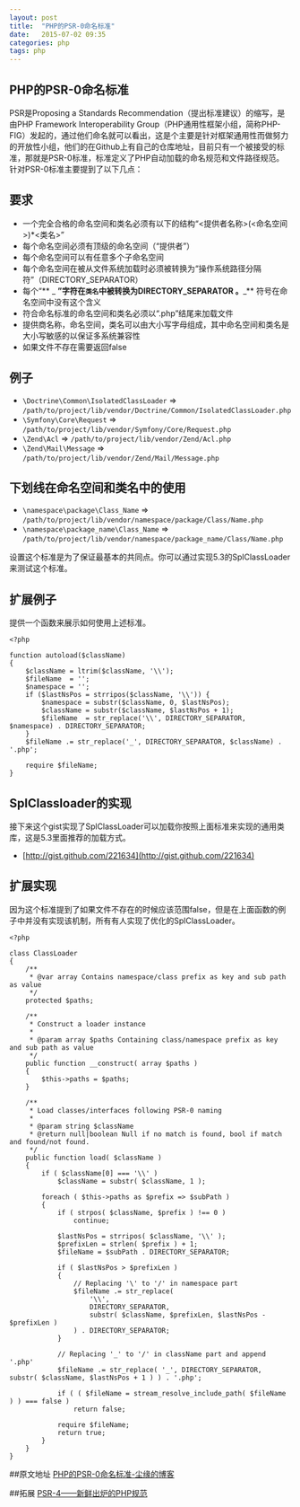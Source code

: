 ```yaml
---
layout: post
title:  "PHP的PSR-0命名标准"
date:   2015-07-02 09:35
categories: php
tags: php
---
```

PHP的PSR-0命名标准
------------------

PSR是Proposing a Standards Recommendation（提出标准建议）的缩写，是由PHP Framework Interoperability Group（PHP通用性框架小组，简称PHP-FIG）发起的，通过他们命名就可以看出，这是个主要是针对框架通用性而做努力的开放性小组，他们的在Github上有自己的仓库地址，目前只有一个被接受的标准，那就是PSR-0标准，标准定义了PHP自动加载的命名规范和文件路径规范。 针对PSR-0标准主要提到了以下几点：

要求
----

- 一个完全合格的命名空间和类名必须有以下的结构“\<提供者名称>\(<命名空间>\)*<类名>”
- 每个命名空间必须有顶级的命名空间（“提供者”）
- 每个命名空间可以有任意多个子命名空间
- 每个命名空间在被从文件系统加载时必须被转换为“操作系统路径分隔符”（DIRECTORY_SEPARATOR）
- 每个“** _ **”字符在`类名`中被转换为DIRECTORY_SEPARATOR 。**_** 符号在命名空间中没有这个含义
- 符合命名标准的命名空间和类名必须以“.php”结尾来加载文件
- 提供商名称，命名空间，类名可以由大小写字母组成，其中命名空间和类名是大小写敏感的以保证多系统兼容性
- 如果文件不存在需要返回false

例子
----

* `\Doctrine\Common\IsolatedClassLoader` => `/path/to/project/lib/vendor/Doctrine/Common/IsolatedClassLoader.php`
* `\Symfony\Core\Request` => `/path/to/project/lib/vendor/Symfony/Core/Request.php`
* `\Zend\Acl` => `/path/to/project/lib/vendor/Zend/Acl.php`
* `\Zend\Mail\Message` => `/path/to/project/lib/vendor/Zend/Mail/Message.php`

下划线在命名空间和类名中的使用
------------------------------

* `\namespace\package\Class_Name` => `/path/to/project/lib/vendor/namespace/package/Class/Name.php`
* `\namespace\package_name\Class_Name` => `/path/to/project/lib/vendor/namespace/package_name/Class/Name.php`

设置这个标准是为了保证最基本的共同点。你可以通过实现5.3的SplClassLoader来测试这个标准。

扩展例子
--------

提供一个函数来展示如何使用上述标准。

	<?php

    function autoload($className)
    {
        $className = ltrim($className, '\\');
        $fileName  = '';
        $namespace = '';
        if ($lastNsPos = strripos($className, '\\')) {
            $namespace = substr($className, 0, $lastNsPos);
            $className = substr($className, $lastNsPos + 1);
            $fileName  = str_replace('\\', DIRECTORY_SEPARATOR, $namespace) . DIRECTORY_SEPARATOR;
        }
        $fileName .= str_replace('_', DIRECTORY_SEPARATOR, $className) . '.php';

        require $fileName;
    }

SplClassloader的实现
--------------------

接下来这个gist实现了SplClassLoader可以加载你按照上面标准来实现的通用类库，这是5.3里面推荐的加载方式。

* [http://gist.github.com/221634](http://gist.github.com/221634)

扩展实现
--------

因为这个标准提到了如果文件不存在的时候应该范围false，但是在上面函数的例子中并没有实现该机制，所有有人实现了优化的SplClassLoader。

    <?php

    class ClassLoader
    {
        /**
         * @var array Contains namespace/class prefix as key and sub path as value
         */
        protected $paths;

        /**
         * Construct a loader instance
         *
         * @param array $paths Containing class/namespace prefix as key and sub path as value
         */
        public function __construct( array $paths )
        {
            $this->paths = $paths;
        }

        /**
         * Load classes/interfaces following PSR-0 naming
         *
         * @param string $className
         * @return null|boolean Null if no match is found, bool if match and found/not found.
         */
        public function load( $className )
        {
            if ( $className[0] === '\\' )
                $className = substr( $className, 1 );

            foreach ( $this->paths as $prefix => $subPath )
            {
                if ( strpos( $className, $prefix ) !== 0 )
                    continue;

                $lastNsPos = strripos( $className, '\\' );
                $prefixLen = strlen( $prefix ) + 1;
                $fileName = $subPath . DIRECTORY_SEPARATOR;

                if ( $lastNsPos > $prefixLen )
                {
                    // Replacing '\' to '/' in namespace part
                    $fileName .= str_replace(
                        '\\',
                        DIRECTORY_SEPARATOR,
                        substr( $className, $prefixLen, $lastNsPos - $prefixLen )
                    ) . DIRECTORY_SEPARATOR;
                }

                // Replacing '_' to '/' in className part and append '.php'
                $fileName .= str_replace( '_', DIRECTORY_SEPARATOR, substr( $className, $lastNsPos + 1 ) ) . '.php';

                if ( ( $fileName = stream_resolve_include_path( $fileName ) ) === false )
                    return false;

                require $fileName;
                return true;
            }
        }
    }

##原文地址
[PHP的PSR-0命名标准-尘缘的博客](http://www.4wei.cn/archives/1002186)

##拓展
[PSR-4——新鲜出炉的PHP规范](http://segmentfault.com/a/1190000000380008)
